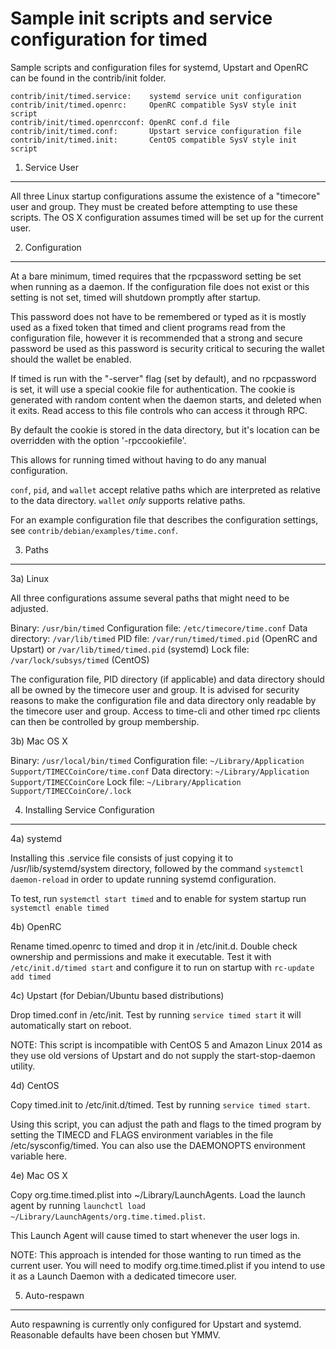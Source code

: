 Sample init scripts and service configuration for timed
==========================================================

Sample scripts and configuration files for systemd, Upstart and OpenRC
can be found in the contrib/init folder.

    contrib/init/timed.service:    systemd service unit configuration
    contrib/init/timed.openrc:     OpenRC compatible SysV style init script
    contrib/init/timed.openrcconf: OpenRC conf.d file
    contrib/init/timed.conf:       Upstart service configuration file
    contrib/init/timed.init:       CentOS compatible SysV style init script

1. Service User
---------------------------------

All three Linux startup configurations assume the existence of a "timecore" user
and group.  They must be created before attempting to use these scripts.
The OS X configuration assumes timed will be set up for the current user.

2. Configuration
---------------------------------

At a bare minimum, timed requires that the rpcpassword setting be set
when running as a daemon.  If the configuration file does not exist or this
setting is not set, timed will shutdown promptly after startup.

This password does not have to be remembered or typed as it is mostly used
as a fixed token that timed and client programs read from the configuration
file, however it is recommended that a strong and secure password be used
as this password is security critical to securing the wallet should the
wallet be enabled.

If timed is run with the "-server" flag (set by default), and no rpcpassword is set,
it will use a special cookie file for authentication. The cookie is generated with random
content when the daemon starts, and deleted when it exits. Read access to this file
controls who can access it through RPC.

By default the cookie is stored in the data directory, but it's location can be overridden
with the option '-rpccookiefile'.

This allows for running timed without having to do any manual configuration.

`conf`, `pid`, and `wallet` accept relative paths which are interpreted as
relative to the data directory. `wallet` *only* supports relative paths.

For an example configuration file that describes the configuration settings,
see `contrib/debian/examples/time.conf`.

3. Paths
---------------------------------

3a) Linux

All three configurations assume several paths that might need to be adjusted.

Binary:              `/usr/bin/timed`
Configuration file:  `/etc/timecore/time.conf`
Data directory:      `/var/lib/timed`
PID file:            `/var/run/timed/timed.pid` (OpenRC and Upstart) or `/var/lib/timed/timed.pid` (systemd)
Lock file:           `/var/lock/subsys/timed` (CentOS)

The configuration file, PID directory (if applicable) and data directory
should all be owned by the timecore user and group.  It is advised for security
reasons to make the configuration file and data directory only readable by the
timecore user and group.  Access to time-cli and other timed rpc clients
can then be controlled by group membership.

3b) Mac OS X

Binary:              `/usr/local/bin/timed`
Configuration file:  `~/Library/Application Support/TIMECCoinCore/time.conf`
Data directory:      `~/Library/Application Support/TIMECCoinCore`
Lock file:           `~/Library/Application Support/TIMECCoinCore/.lock`

4. Installing Service Configuration
-----------------------------------

4a) systemd

Installing this .service file consists of just copying it to
/usr/lib/systemd/system directory, followed by the command
`systemctl daemon-reload` in order to update running systemd configuration.

To test, run `systemctl start timed` and to enable for system startup run
`systemctl enable timed`

4b) OpenRC

Rename timed.openrc to timed and drop it in /etc/init.d.  Double
check ownership and permissions and make it executable.  Test it with
`/etc/init.d/timed start` and configure it to run on startup with
`rc-update add timed`

4c) Upstart (for Debian/Ubuntu based distributions)

Drop timed.conf in /etc/init.  Test by running `service timed start`
it will automatically start on reboot.

NOTE: This script is incompatible with CentOS 5 and Amazon Linux 2014 as they
use old versions of Upstart and do not supply the start-stop-daemon utility.

4d) CentOS

Copy timed.init to /etc/init.d/timed. Test by running `service timed start`.

Using this script, you can adjust the path and flags to the timed program by
setting the TIMECD and FLAGS environment variables in the file
/etc/sysconfig/timed. You can also use the DAEMONOPTS environment variable here.

4e) Mac OS X

Copy org.time.timed.plist into ~/Library/LaunchAgents. Load the launch agent by
running `launchctl load ~/Library/LaunchAgents/org.time.timed.plist`.

This Launch Agent will cause timed to start whenever the user logs in.

NOTE: This approach is intended for those wanting to run timed as the current user.
You will need to modify org.time.timed.plist if you intend to use it as a
Launch Daemon with a dedicated timecore user.

5. Auto-respawn
-----------------------------------

Auto respawning is currently only configured for Upstart and systemd.
Reasonable defaults have been chosen but YMMV.

